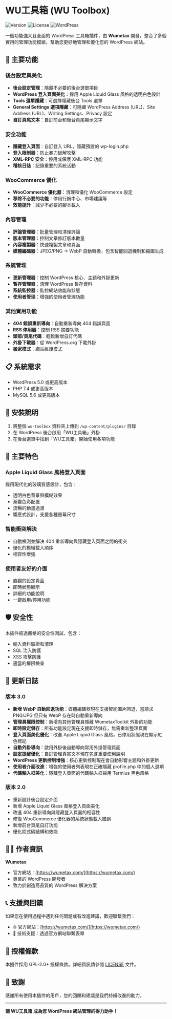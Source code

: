 # WU工具箱 (WU Toolbox)

![Version](https://img.shields.io/badge/version-3.0-blue.svg)
![License](https://img.shields.io/badge/license-GPL--2.0-green.svg)
![WordPress](https://img.shields.io/badge/WordPress-5.0%2B-blue.svg)

一個功能強大且全面的 WordPress 工具箱插件，由 **Wumetax** 開發，整合了多個實用的管理功能模組，幫助您更好地管理和優化您的 WordPress 網站。

## 🚀 主要功能

### 後台設定與美化
- **後台設定管理**：隱藏不必要的後台選單項目
- **WordPress 登入頁面美化**：採用 Apple Liquid Glass 風格的透明白色設計
- **Tools 選單隱藏**：可選擇隱藏後台 Tools 選單
- **General Settings 選項隱藏**：可隱藏 WordPress Address (URL)、Site Address (URL)、Writing Settings、Privacy 設定
- **自訂頁尾文本**：自訂前台和後台頁尾顯示文字

### 安全功能
- **隱藏登入頁面**：自訂登入 URL，隱藏預設的 wp-login.php
- **登入限制器**：防止暴力破解攻擊
- **XML-RPC 安全**：停用或保護 XML-RPC 功能
- **稽核日誌**：記錄重要的系統活動

### WooCommerce 優化
- **WooCommerce 優化器**：清理和優化 WooCommerce 設定
- **移除不必要的功能**：停用行銷中心、市場建議等
- **效能提升**：減少不必要的腳本載入

### 內容管理
- **評論管理器**：批量管理和清理評論
- **版本管理器**：控制文章修訂版本數量
- **內容複製器**：快速複製文章和頁面
- **媒體編碼器**：JPEG/PNG → WebP 自動轉換，包含智能回退機制和縮圖生成

### 系統管理
- **更新管理器**：控制 WordPress 核心、主題和外掛更新
- **暫存管理器**：清理 WordPress 暫存資料
- **系統監控器**：監控網站效能和狀態
- **使用者管理**：增強的使用者管理功能

### 其他實用功能
- **404 錯誤重新導向**：自動重新導向 404 錯誤頁面
- **RSS 停用器**：控制 RSS 摘要功能
- **頭部/頁尾代碼**：輕鬆新增自訂代碼
- **外掛下載器**：從 WordPress.org 下載外掛
- **搬家模式**：網站維護模式

## 📋 系統需求

- WordPress 5.0 或更高版本
- PHP 7.4 或更高版本
- MySQL 5.6 或更高版本

## 🔧 安裝說明

1. 將整個 `wu-toolbox` 資料夾上傳到 `/wp-content/plugins/` 目錄
2. 在 WordPress 後台啟用「WU工具箱」外掛
3. 在後台選單中找到「WU工具箱」開始使用各項功能

## 🎨 主要特色

### Apple Liquid Glass 風格登入頁面
採用現代化的玻璃質感設計，包含：
- 透明白色背景與模糊效果
- 漸變色彩配置
- 流暢的動畫過渡
- 響應式設計，支援各種螢幕尺寸

### 智能衝突解決
- 自動檢測並解決 404 重新導向與隱藏登入頁面之間的衝突
- 優化的模組載入順序
- 相容性增強

### 使用者友好的介面
- 直觀的設定頁面
- 即時狀態顯示
- 詳細的功能說明
- 一鍵啟用/停用功能

## 🛡️ 安全性

本插件經過嚴格的安全性測試，包含：
- 輸入資料驗證和清理
- SQL 注入防護
- XSS 攻擊防護
- 適當的權限檢查

## 🔄 更新日誌

### 版本 3.0
- **新增 WebP 自動回退功能**：媒體編碼器現在支援智能圖片回退，當請求 PNG/JPG 但只有 WebP 存在時自動重新導向
- **管理員權限控制**：新增向其他管理員隱藏 WumetaxToolkit 外掛的功能
- **即時設定儲存**：所有功能設定現在支援即時儲存，無需重新整理頁面
- **登入頁面美化優化**：改進 Apple Liquid Glass 風格，已停用狀態現在顯示紅色標記
- **自動外掛導向**：啟用外掛後自動導向常用外掛管理頁面
- **設定提醒優化**：自訂管理頁尾文本現在包含重要使用說明
- **WordPress 更新控制增強**：核心更新控制現在會自動影響主題和外掛更新
- **使用者介面改進**：增強的使用者列表現在正確隱藏 profile.php 中的個人選項
- **代碼輸入框美化**：隱藏登入頁面的代碼輸入框採用 Termius 黑色風格

### 版本 2.0
- 重新設計後台設定介面
- 新增 Apple Liquid Glass 風格登入頁面美化
- 改進 404 重新導向與隱藏登入頁面的相容性
- 修復 WooCommerce 優化器的系統狀態載入錯誤
- 新增前台頁尾自訂功能
- 優化程式碼結構和效能

## 👨‍💻 作者資訊

**Wumetax**
- 官方網站：[https://wumetax.com/](https://wumetax.com/)
- 專業的 WordPress 開發者
- 致力於創造高品質的 WordPress 解決方案

## 📞 支援與回饋

如果您在使用過程中遇到任何問題或有改進建議，歡迎聯繫我們：

- 🌐 官方網站：[https://wumetax.com/](https://wumetax.com/)
- 📧 技術支援：透過官方網站聯繫表單

## 📄 授權條款

本插件採用 GPL-2.0+ 授權條款。詳細資訊請參閱 [LICENSE](https://www.gnu.org/licenses/gpl-2.0.txt) 文件。

## 🙏 致謝

感謝所有使用本插件的用戶，您的回饋和建議是我們持續改進的動力。

---

**讓 WU工具箱 成為您 WordPress 網站管理的得力助手！**
